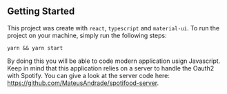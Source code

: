 ## Getting Started

This project was create with `react`, `typescript` and `material-ui`. To run the project on your machine, simply run the following steps:

`yarn && yarn start`

By doing this you will be able to code modern application usign Javascript. Keep in mind that this application relies on a server to handle the Oauth2 with Spotify.
You can give a look at the server code here: https://github.com/MateusAndrade/spotifood-server.
